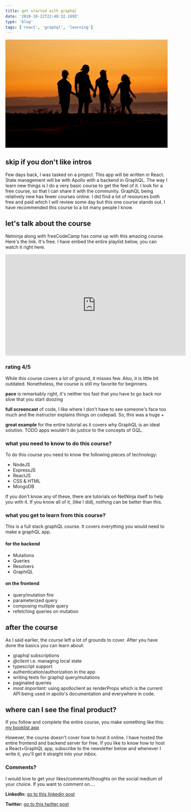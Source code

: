 ```yaml
---
title: get started with graphql
date: '2018-10-22T22:40:32.169Z'
type: 'blog'
tags: ['react', 'graphql', 'learning']
---
```


![GraphQL is all about relations](./graphql-is-about-relations.webp)

## skip if you don't like intros
Few days back, I was tasked on a project. This app will be written in React. State management will be with Apollo with a backend in GraphQL. The way I learn new things is I do a very basic course to get the feel of it. I look for a free course, so that I can share it with the community. GraphQL being relatively new has fewer courses online. I did find a lot of resources both free and paid which I will review some day but this one course stands out. I have recommended this course to a lot many people I know.

## let's talk about the course
Netninja along with freeCodeCamp has come up with this amazing course. Here's the link. It's free. I have embed the entire playlist below, you can watch it right here.
<iframe width="560" height="315" src="https://www.youtube-nocookie.com/embed/videoseries?list=PL4cUxeGkcC9iK6Qhn-QLcXCXPQUov1U7f" frameborder="0" allow="accelerometer; autoplay; encrypted-media; gyroscope; picture-in-picture" allowfullscreen></iframe>



### rating 4/5
While this course covers a lot of ground, it misses few. Also, it is little bit outdated. Nonetheless, the course is still my favorite for beginners. 

**pace** is remarkably right, it's neither too fast that you have to go back nor slow that you start doozing

**full screencast** of code, I like where I don't have to see someone's face too much and the instructor explains things on codepad. So, this was a huge +

**great example** for the entire tutorial as it covers why GraphQL is an ideal solution. TODO apps wouldn't do justice to the concepts of GQL.

### what you need to know to do this course?
To do this course you need to know the following pieces of technology:
* NodeJS
* ExpressJS
* ReactJS
* CSS & HTML
* MongoDB

If you don't know any of these, there are tutorials on NetNinja itself to help you with it. If you know all of it, (like I did), nothing can be better than this.

### what you get to learn from this course?
This is a full stack graphQL course. It covers everything you would need to make a graphQL app.

#### for the backend
* Mutations
* Queries
* Resolvers
* GraphiQL


#### on the frontend
* query/mutation fire 
* parameterized query
* composing multiple query
* refetching queries on mutation

## after the course
As I said earlier, the course left a lot of grounds to cover. After you have done the basics you can learn about:

* graphql subscriptions
* *@client* i.e. managing local state
* typescript support
* authentication/authorization in the app
* writing tests for graphql query/mutations
* paginated queries
* *most important:* using apolloclient as renderProps which is the current API being used in apollo's documentation and everywhere in code.


## where can I see the final product?
If you follow and complete the entire course, you make something like this: [my booklist app](http://bit.ly/tanay-graphl-tut-app)

However, the course doesn't cover how to host it online. I have hosted the entire frontend and backend server for free. If you like to know how to host a React+GraphQL app, subscribe to the newsletter below and whenever I write it, you'll get it straight into your inbox.


### Comments?
I would love to get your likes/comments/thoughts on the social medium of your choice. If you want to comment on....

**LinkedIn:** [go to this linkedin post](https://www.linkedin.com/feed/update/urn:li:activity:6521021369948434432)

**Twitter:** [go to this twitter post](https://twitter.com/tanaypratap/status/1115257404894191618)